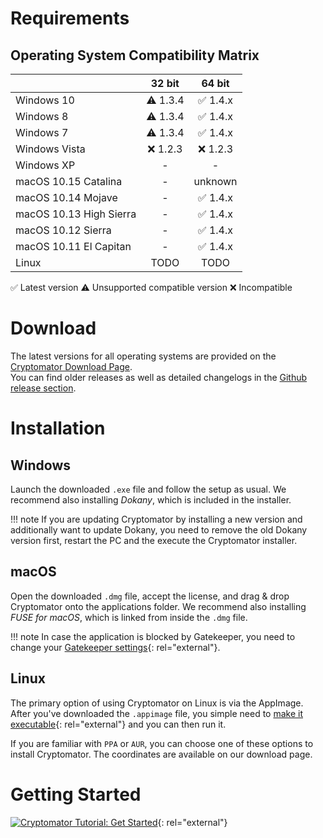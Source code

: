 # Requirements

## Operating System Compatibility Matrix

|                         | 32 bit  | 64 bit  |
|:------------------------|:-------:|:-------:|
| Windows 10              | ⚠️ 1.3.4 | ✅ 1.4.x |
| Windows 8               | ⚠️ 1.3.4 | ✅ 1.4.x |
| Windows 7               | ⚠️ 1.3.4 | ✅ 1.4.x |
| Windows Vista           | ❌ 1.2.3 | ❌ 1.2.3 |
| Windows XP              | -       | -       |
| macOS 10.15 Catalina    | -       | unknown |
| macOS 10.14 Mojave      | -       | ✅ 1.4.x |
| macOS 10.13 High Sierra | -       | ✅ 1.4.x |
| macOS 10.12 Sierra      | -       | ✅ 1.4.x |
| macOS 10.11 El Capitan  | -       | ✅ 1.4.x |
| Linux                   | TODO    | TODO    |

✅ Latest version   ⚠️ Unsupported compatible version   ❌ Incompatible 

# Download

The latest versions for all operating systems are provided on the [Cryptomator Download Page](https://cryptomator.org/downloads).  
You can find older releases as well as detailed changelogs in the [Github release section](https://github.com/cryptomator/cryptomator/releases). 

# Installation

## Windows
Launch the downloaded `.exe` file and follow the setup as usual. We recommend also installing _Dokany_, which is included in the installer.

!!! note
    If you are updating Cryptomator by installing a new version and additionally want to update Dokany, you need to remove the old Dokany version first, restart the PC and the execute the Cryptomator installer.

## macOS
Open the downloaded `.dmg` file, accept the license, and drag & drop Cryptomator onto the applications folder. We recommend also installing _FUSE for macOS_, which is linked from inside the `.dmg` file.

!!! note
    In case the application is blocked by Gatekeeper, you need to change your [Gatekeeper settings](https://support.apple.com/HT202491){: rel="external"}.

## Linux
The primary option of using Cryptomator on Linux is via the AppImage. After you've downloaded the `.appimage` file, you simple need to [make it executable](https://docs.appimage.org/user-guide/run-appimages.html#running-appimages){: rel="external"} and you can then run it.

If you are familiar with `PPA` or `AUR`, you can choose one of these options to install Cryptomator. The coordinates are available on our download page.

# Getting Started

[![Cryptomator Tutorial: Get Started](https://img.youtube.com/vi/g9A0zihHZ14/0.jpg)](https://www.youtube.com/watch?v=g9A0zihHZ14){: rel="external"}
